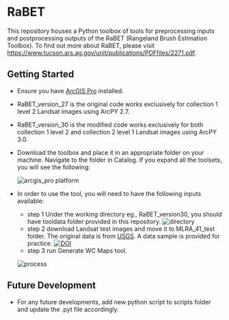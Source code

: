 # RaBET

This repository houses a Python toolbox of tools for preprocessing inputs and postprocessing outputs of the RaBET (Rangeland Brush Estimation Toolbox). To find out more about RaBET, please visit https://www.tucson.ars.ag.gov/unit/publications/PDFfiles/2271.pdf.

## Getting Started
* Ensure you have [ArcGIS Pro](https://pro.arcgis.com/en/pro-app/latest/get-started/get-started.htm) installed.
* RaBET_version_27 is the original code works exclusively for collection 1 level 2 Landsat images using ArcPY 2.7.
* RaBET_version_30 is the modified code works exclusively for both collection 1 level 2 and collection 2 level 1 Landsat images using ArcPY 3.0.
* Download the toolbox and place it in an appropriate folder on your machine. Navigate to the folder in Catalog. If you expand all the toolsets, you will see the following:

  ![arcgis_pro platform](https://user-images.githubusercontent.com/35977606/207509333-7bfd379b-7af8-44ca-b301-d0e3683cfc78.JPG)

* In order to use the tool, you will need to have the following inputs available:
   * step 1 Under the working directory eg., RaBET_version30, you should have tooldata folder provided in this repository. 
   ![directory](https://user-images.githubusercontent.com/35977606/207519859-03492c92-c560-426b-84d7-ec7bc01d8ffd.JPG)
   * step 2 download Landsat test images and move it to MLRA_41_test folder. The original data is from [USGS](https://earthexplorer.usgs.gov/). A data sample is provided for practice. [![DOI](https://zenodo.org/badge/DOI/10.5281/zenodo.7430812.svg)](https://doi.org/10.5281/zenodo.7430812)
   * step 3 run Generate WC Maps tool.
 
   ![process](https://user-images.githubusercontent.com/35977606/207519976-7197616e-331a-4cce-8e58-1d6e2c34c7fe.JPG)

## Future Development
* For any future developments, add new python script to scripts folder and update the .pyt file accordingly.

